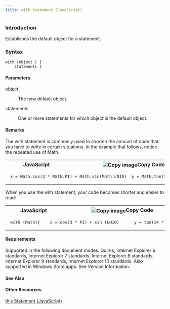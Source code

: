 ```yaml
---
title: with Statement (JavaScript)
---
```


### Introduction 

 Establishes the default object for a statement.

### Syntax 

```
with (object ) { 
	statements }
```

#### Parameters 

<div id="sectionSection0" class="section" name="collapseableSection" style="" expanded="true">
  <dl class="authored">
    <dt>
      <span class="parameter" sdata="paramReference" xmlns:util="util">object</span>
    </dt>
    <dd>
      <p xmlns:util="util">
        The new default object.
      </p>
    </dd>
    <dt>
      <span class="parameter" sdata="paramReference" xmlns:util="util">statements</span>
    </dt>
    <dd>
      <p xmlns:util="util">
        One or more statements for which <span class="parameter" sdata="paramReference">object</span> is the default object.
      </p>
    </dd>
  </dl>
</div>

#### Remarks 

<div id="languageReferenceRemarksSection" class="section" name="collapseableSection" style="">
  <p xmlns:util="util">
    The <span sdata="langKeyword" value="with"><span class="keyword">with</span></span> statement is commonly used to shorten the amount of code that you have to write in certain situations. In the
    example that follows, notice the repeated use of Math.
  </p>
  <div class="code">
    <table width="100%" cellspacing="0" cellpadding="0">
      <tr>
        <th>
          JavaScript&nbsp;
        </th>
        <th>
          <span class="copyCode" onclick="CopyCode(this)" onkeypress="CopyCode_CheckKey(this, event)" onmouseover="ChangeCopyCodeIcon(this)" onmouseout="ChangeCopyCodeIcon(this)" tabindex=
          "0"><img class="copyCodeImage" name="ccImage" align="absmiddle" alt="Copy image" title="Copy image" src="../icons/copycode.gif" />Copy Code</span>
        </th>
      </tr>
      <tr>
        <td colspan="2">
          <pre>
 x = Math.cos(3 * Math.PI) + Math.sin(Math.LN10)  y = Math.tan(14 * Math.E) 
</pre>
        </td>
      </tr>
    </table>
  </div>
  <p xmlns:util="util">
    When you use the <span sdata="langKeyword" value="with"><span class="keyword">with</span></span> statement, your code becomes shorter and easier to read:
  </p>
  <div class="code">
    <table width="100%" cellspacing="0" cellpadding="0">
      <tr>
        <th>
          JavaScript&nbsp;
        </th>
        <th>
          <span class="copyCode" onclick="CopyCode(this)" onkeypress="CopyCode_CheckKey(this, event)" onmouseover="ChangeCopyCodeIcon(this)" onmouseout="ChangeCopyCodeIcon(this)" tabindex=
          "0"><img class="copyCodeImage" name="ccImage" align="absmiddle" alt="Copy image" title="Copy image" src="../icons/copycode.gif" />Copy Code</span>
        </th>
      </tr>
      <tr>
        <td colspan="2">
          <pre>
 with (Math){    x = cos(3 * PI) + sin (LN10)      y = tan(14 * E) } 
</pre>
        </td>
      </tr>
    </table>
  </div>
</div>

#### Requirements 

<div id="requirementsTitleSection" class="section" name="collapseableSection" style="">
  <p xmlns:util="util"></p>
  <p>
    Supported in the following document modes: Quirks, Internet Explorer 6 standards, Internet Explorer 7 standards, Internet Explorer 8 standards, Internet Explorer 9 standards, Internet Explorer 10
    standards. Also supported in Windows Store apps. See Version Information.
  </p>
</div>

#### See Also 

<div id="seeAlsoSection" class="section" name="collapseableSection" style="">
  <h4 class="subHeading">
    Other Resources
  </h4>
  <div class="seeAlsoStyle">
    <span sdata="link" xmlns:util="util"><a href="8510a00b-2f14-4700-a276-4d9a523c5112.htm">this Statement (JavaScript)</a></span>
  </div>
</div>

